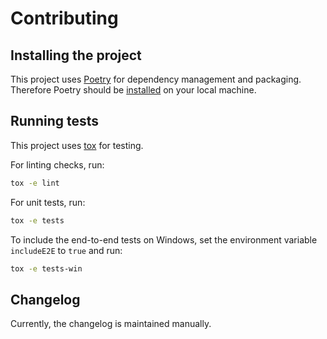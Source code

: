# Contributing

## Installing the project

This project uses [Poetry](https://python-poetry.org/) for dependency management and packaging. 
Therefore Poetry should be [installed](https://python-poetry.org/docs/main/#installation) on your local machine.

## Running tests

This project uses [tox](https://tox.wiki/en/stable/) for testing.

For linting checks, run:

```bash
tox -e lint
```

For unit tests, run:

```bash
tox -e tests
```

To include the end-to-end tests on Windows, set the environment variable `includeE2E` to `true` and run:

```bash
tox -e tests-win
```

## Changelog

Currently, the changelog is maintained manually.

